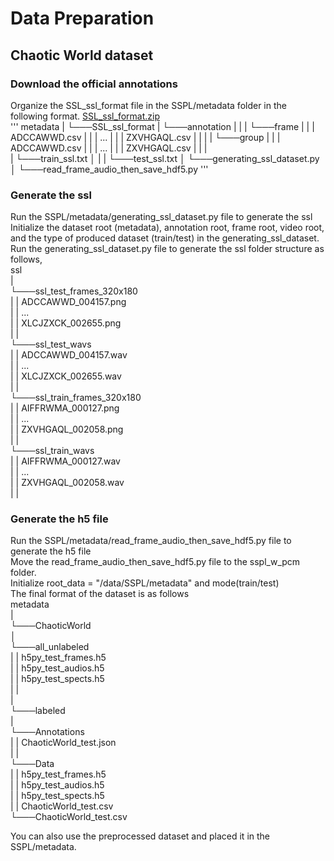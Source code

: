 # Data Preparation
## Chaotic World dataset
### Download the official annotations
Organize the SSL_ssl_format file in the SSPL/metadata folder in the following format.
[SSL_ssl_format.zip](https://drive.google.com/file/d/1nE_17zGhEx4aIKv_8WVltyUWydEO2-d6/view?usp=drive_link)<br>
'''
metadata
|
└───SSL_ssl_format
    |
    └───annotation
    |   |
    |   └───frame
    |   |   |   ADCCAWWD.csv
    |   |   |   ...
    |   |   |   ZXVHGAQL.csv
    |   |   |
    |   └───group
    |   |   |   ADCCAWWD.csv
    |   |   |   ...
    |   |   |   ZXVHGAQL.csv
    |   |   |   
    |   └───train_ssl.txt
    │   |
    |   └───test_ssl.txt
    │
    └───generating_ssl_dataset.py
    │
    └───read_frame_audio_then_save_hdf5.py
'''
### Generate the ssl
Run the SSPL/metadata/generating_ssl_dataset.py file to generate the ssl<br>
Initialize the dataset root (metadata), annotation root, frame root, video root, and the type of produced dataset (train/test) in the generating_ssl_dataset.<br>
Run the generating_ssl_dataset.py file to generate the ssl folder structure as follows,<br>
ssl<br>
|<br>
└───ssl_test_frames_320x180<br>
|   |   ADCCAWWD_004157.png<br>
|   |   ...<br>
|   |   XLCJZXCK_002655.png<br>
|   |   <br>
└───ssl_test_wavs<br>
|   |   ADCCAWWD_004157.wav<br>
|   |   ...<br>
|   |   XLCJZXCK_002655.wav<br>
|   |   <br>
└───ssl_train_frames_320x180<br>
|   |   AIFFRWMA_000127.png<br>
|   |   ...<br>
|   |   ZXVHGAQL_002058.png<br>
|   |   <br>
└───ssl_train_wavs<br>
|   |   AIFFRWMA_000127.wav<br>
|   |   ...<br>
|   |   ZXVHGAQL_002058.wav<br>
|   |   <br>

### Generate the h5 file<br>
Run the SSPL/metadata/read_frame_audio_then_save_hdf5.py file to generate the h5 file<br>
Move the read_frame_audio_then_save_hdf5.py file to the sspl_w_pcm folder.<br>
Initialize root_data = "/data/SSPL/metadata" and mode(train/test)<br>
The final format of the dataset is as follows<br>
metadata<br>
|<br>
└───ChaoticWorld<br>
    │<br>
    └───all_unlabeled<br>
    |   |   h5py_test_frames.h5<br>
    |   |   h5py_test_audios.h5<br>
    |   |   h5py_test_spects.h5<br>
    |   |<br>
    |<br>
    └───labeled<br>
        |<br>
        └───Annotations<br>
        |   |   ChaoticWorld_test.json<br>
        |   |<br>
        └───Data<br>
        |   |   h5py_test_frames.h5<br>
        |   |   h5py_test_audios.h5<br>
        |   |   h5py_test_spects.h5<br>
        |   |   ChaoticWorld_test.csv<br>
        └───ChaoticWorld_test.csv<br>

You can also use the preprocessed dataset and placed it in the SSPL/metadata.<br>
